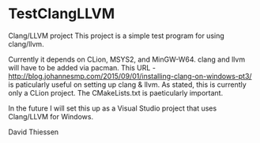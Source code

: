 # TestClangLLVM
Clang/LLVM project
This project is a simple test program for using clang/llvm. 

Currently it depends on CLion, MSYS2, and MinGW-W64. clang and llvm will have to be added via pacman.
This URL - http://blog.johannesmp.com/2015/09/01/installing-clang-on-windows-pt3/ is paticularly useful on setting up clang & llvm.
As stated, this is currently only a CLion project. The CMakeLists.txt is paeticularly important.

In the future I will set this up as a Visual Studio project that uses Clang/LLVM for Windows.

David Thiessen
